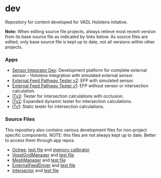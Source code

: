# dev
Repository for content developed for VADL Hololens initative.

**Note:** When editing source file projects, always retieve most recent version from its base source file as indicated by links below. As source files are edited, only base source file is kept up to date, not all versions within other projects.

### Apps
* [Sensor Integrator Dev](../master/SIdev.md): Development platform for complete external sensor - Hololens integration with simulated external sensor.
* [External Feed Pathway Tester v2](../master/EFPv2.md): EFP with simulated sensor.
* [External Feed Pathway Tester v1](../master/EFPv1.md): EFP without sensor or intersection calculation.
* [ITv3](../master/ITv3.md): Tester for intersection calculations with occlusion.
* [ITv2](../master/ITv2.md): Expanded dynamic tester for intersection calculations.
* [ITv1](../master/IntersectorTester.md): Static tester for intersection calculations.

### Source Files
This repository also contains various development files for non-project specific components. NOTE: this files are not always kept up to date. Better to access them through app repos.
* [Octree](../master/VoxelGridTester/VoxelGridTester/Octree.cs), [test file](../master/VoxelGridTester/VoxelGridTester/Program.cs) and [memory calibrator](../master/OctreeMemCalibrator/OctreeMemCalibrator/Program.cs)
* [VoxelGridManager](../master/VoxelGridTester/VoxelGridTester/VoxelGridManager.cs) and [test file](../master/VoxelGridTester/VoxelGridTester/Program.cs)
* [MeshManager](../master/MeshManagerTester/MeshManagerTester/MeshManager.cs) and [test file](../master/MeshManagerTester/MeshManagerTester/Program.cs)
* [ExternalFeedDriver](../master/ExternalFeedDriverTester/ExternalFeedDriverTester/ExternalFeedDriver.cs) and [test file](../master/ExternalFeedDriverTester/ExternalFeedDriverTester/Program.cs)
* [Intersector](../master/IntersectorTester/IntersectorTester/Intersector.cs) and [test file](../master/IntersectorTester/IntersectorTester/Program.cs)